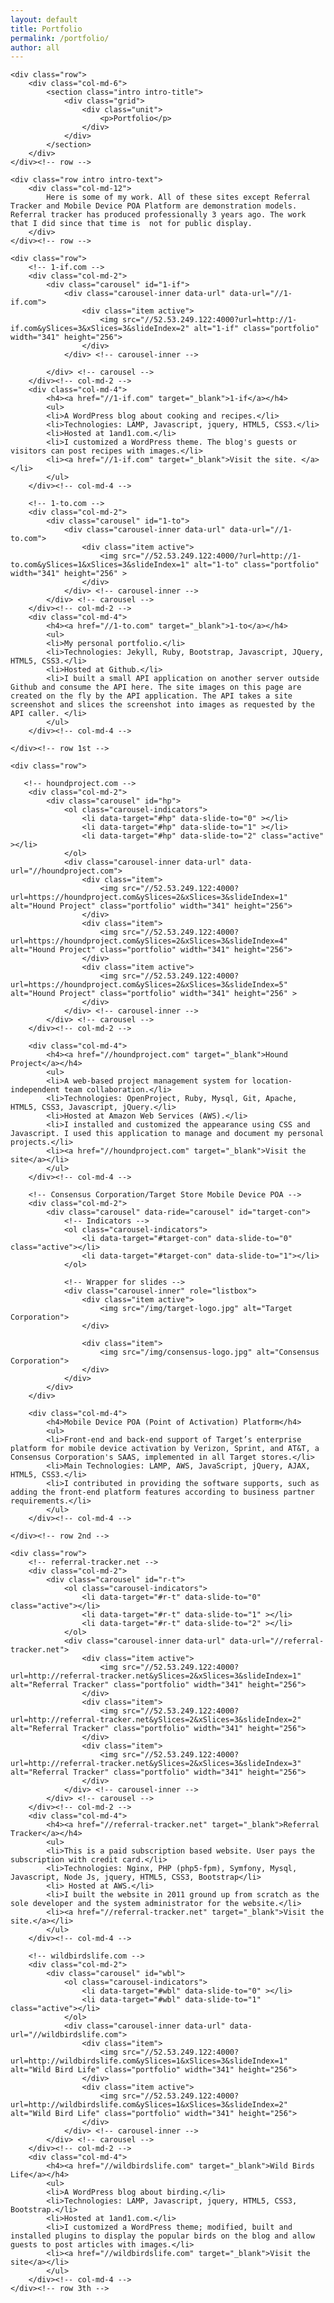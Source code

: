 ```yaml
---
layout: default
title: Portfolio
permalink: /portfolio/
author: all
---
```


<div class="container-fluid portfolio"> 

    <div class="row">
        <div class="col-md-6">
            <section class="intro intro-title">
                <div class="grid">
                    <div class="unit">
                        <p>Portfolio</p>
                    </div>
                </div>
            </section>
        </div>
    </div><!-- row -->

    <div class="row intro intro-text"> 
        <div class="col-md-12">
            Here is some of my work. All of these sites except Referral Tracker and Mobile Device POA Platform are demonstration models. Referral tracker has produced professionally 3 years ago. The work that I did since that time is  not for public display. 
        </div>
    </div><!-- row -->

    <div class="row"> 
        <!-- 1-if.com -->
        <div class="col-md-2">
            <div class="carousel" id="1-if">
                <div class="carousel-inner data-url" data-url="//1-if.com">
                    <div class="item active">
                        <img src="//52.53.249.122:4000?url=http://1-if.com&ySlices=3&xSlices=3&slideIndex=2" alt="1-if" class="portfolio" width="341" height="256">
                    </div>
                </div> <!-- carousel-inner -->
          
            </div> <!-- carousel -->
        </div><!-- col-md-2 -->
        <div class="col-md-4">    
            <h4><a href="//1-if.com" target="_blank">1-if</a></h4>
            <ul>
            <li>A WordPress blog about cooking and recipes.</li>
            <li>Technologies: LAMP, Javascript, jquery, HTML5, CSS3.</li>
            <li>Hosted at 1and1.com.</li>
            <li>I customized a WordPress theme. The blog's guests or visitors can post recipes with images.</li>
            <li><a href="//1-if.com" target="_blank">Visit the site. </a></li>
            </ul>
        </div><!-- col-md-4 -->

        <!-- 1-to.com -->
        <div class="col-md-2">
            <div class="carousel" id="1-to">
                <div class="carousel-inner data-url" data-url="//1-to.com">
                    <div class="item active">
                        <img src="//52.53.249.122:4000/?url=http://1-to.com&ySlices=1&xSlices=3&slideIndex=1" alt="1-to" class="portfolio" width="341" height="256" >
                    </div>
                </div> <!-- carousel-inner -->
            </div> <!-- carousel -->
        </div><!-- col-md-2 -->
        <div class="col-md-4">
            <h4><a href="//1-to.com" target="_blank">1-to</a></h4>
            <ul>
            <li>My personal portfolio.</li>
            <li>Technologies: Jekyll, Ruby, Bootstrap, Javascript, JQuery, HTML5, CSS3.</li>
            <li>Hosted at Github.</li>
            <li>I built a small API application on another server outside Github and consume the API here. The site images on this page are created on the fly by the API application. The API takes a site screenshot and slices the screenshot into images as requested by the API caller. </li>
            </ul>
        </div><!-- col-md-4 -->
        
    </div><!-- row 1st -->

    <div class="row">   

       <!-- houndproject.com -->
        <div class="col-md-2">
            <div class="carousel" id="hp">
                <ol class="carousel-indicators">
                    <li data-target="#hp" data-slide-to="0" ></li>
                    <li data-target="#hp" data-slide-to="1" ></li>
                    <li data-target="#hp" data-slide-to="2" class="active" ></li>
                </ol>
                <div class="carousel-inner data-url" data-url="//houndproject.com">
                    <div class="item">
                        <img src="//52.53.249.122:4000?url=https://houndproject.com&ySlices=2&xSlices=3&slideIndex=1" alt="Hound Project" class="portfolio" width="341" height="256">
                    </div>
                    <div class="item">
                        <img src="//52.53.249.122:4000?url=https://houndproject.com&ySlices=2&xSlices=3&slideIndex=4" alt="Hound Project" class="portfolio" width="341" height="256">
                    </div>
                    <div class="item active">
                        <img src="//52.53.249.122:4000?url=https://houndproject.com&ySlices=2&xSlices=3&slideIndex=5" alt="Hound Project" class="portfolio" width="341" height="256" >
                    </div>
                </div> <!-- carousel-inner -->
            </div> <!-- carousel -->
        </div><!-- col-md-2 -->
            
        <div class="col-md-4">
            <h4><a href="//houndproject.com" target="_blank">Hound Project</a></h4>
            <ul>
            <li>A web-based project management system for location-independent team collaboration.</li>
            <li>Technologies: OpenProject, Ruby, Mysql, Git, Apache, HTML5, CSS3, Javascript, jQuery.</li>
            <li>Hosted at Amazon Web Services (AWS).</li>
            <li>I installed and customized the appearance using CSS and Javascript. I used this application to manage and document my personal projects.</li>
            <li><a href="//houndproject.com" target="_blank">Visit the site</a></li>
            </ul>
        </div><!-- col-md-4 -->   

        <!-- Consensus Corporation/Target Store Mobile Device POA -->
        <div class="col-md-2">
            <div class="carousel" data-ride="carousel" id="target-con">
                <!-- Indicators -->
                <ol class="carousel-indicators">
                    <li data-target="#target-con" data-slide-to="0" class="active"></li>
                    <li data-target="#target-con" data-slide-to="1"></li>
                </ol>

                <!-- Wrapper for slides -->
                <div class="carousel-inner" role="listbox">
                    <div class="item active">
                        <img src="/img/target-logo.jpg" alt="Target Corporation">
                    </div>

                    <div class="item">
                        <img src="/img/consensus-logo.jpg" alt="Consensus Corporation">
                    </div>
                </div>
            </div>       
        </div>
            
        <div class="col-md-4">
            <h4>Mobile Device POA (Point of Activation) Platform</h4>
            <ul>               
            <li>Front-end and back-end support of Target’s enterprise platform for mobile device activation by Verizon, Sprint, and AT&T, a Consensus Corporation's SAAS, implemented in all Target stores.</li>
            <li>Main Technologies: LAMP, AWS, JavaScript, jQuery, AJAX, HTML5, CSS3.</li>
            <li>I contributed in providing the software supports, such as adding the front-end platform features according to business partner requirements.</li>
            </ul>
        </div><!-- col-md-4 -->    

    </div><!-- row 2nd -->

    <div class="row"> 
        <!-- referral-tracker.net -->
        <div class="col-md-2">
            <div class="carousel" id="r-t">
                <ol class="carousel-indicators">
                    <li data-target="#r-t" data-slide-to="0"  class="active"></li>
                    <li data-target="#r-t" data-slide-to="1" ></li>
                    <li data-target="#r-t" data-slide-to="2" ></li>
                </ol>
                <div class="carousel-inner data-url" data-url="//referral-tracker.net">
                    <div class="item active">
                        <img src="//52.53.249.122:4000?url=http://referral-tracker.net&ySlices=2&xSlices=3&slideIndex=1" alt="Referral Tracker" class="portfolio" width="341" height="256">
                    </div>
                    <div class="item">
                        <img src="//52.53.249.122:4000?url=http://referral-tracker.net&ySlices=2&xSlices=3&slideIndex=2" alt="Referral Tracker" class="portfolio" width="341" height="256">
                    </div>
                    <div class="item">   
                        <img src="//52.53.249.122:4000?url=http://referral-tracker.net&ySlices=2&xSlices=3&slideIndex=3" alt="Referral Tracker" class="portfolio" width="341" height="256">
                    </div>
                </div> <!-- carousel-inner -->
            </div> <!-- carousel -->
        </div><!-- col-md-2 -->
        <div class="col-md-4">
            <h4><a href="//referral-tracker.net" target="_blank">Referral Tracker</a></h4>
            <ul>
            <li>This is a paid subscription based website. User pays the subscription with credit card.</li>
            <li>Technologies: Nginx, PHP (php5-fpm), Symfony, Mysql, Javascript, Node Js, jquery, HTML5, CSS3, Bootstrap</li>
            <li> Hosted at AWS.</li>
            <li>I built the website in 2011 ground up from scratch as the sole developer and the system administrator for the website.</li>
            <li><a href="//referral-tracker.net" target="_blank">Visit the site.</a></li>
            </ul>
        </div><!-- col-md-4 -->
        
        <!-- wildbirdslife.com -->
        <div class="col-md-2">
            <div class="carousel" id="wbl">
                <ol class="carousel-indicators">
                    <li data-target="#wbl" data-slide-to="0" ></li>
                    <li data-target="#wbl" data-slide-to="1" class="active"></li>
                </ol>
                <div class="carousel-inner data-url" data-url="//wildbirdslife.com">
                    <div class="item">
                        <img src="//52.53.249.122:4000?url=http://wildbirdslife.com&ySlices=1&xSlices=3&slideIndex=1" alt="Wild Bird Life" class="portfolio" width="341" height="256">
                    </div>
                    <div class="item active">   
                        <img src="//52.53.249.122:4000?url=http://wildbirdslife.com&ySlices=1&xSlices=3&slideIndex=2" alt="Wild Bird Life" class="portfolio" width="341" height="256">
                    </div>
                </div> <!-- carousel-inner -->
            </div> <!-- carousel -->
        </div><!-- col-md-2 -->
        <div class="col-md-4">
            <h4><a href="//wildbirdslife.com" target="_blank">Wild Birds Life</a></h4>
            <ul>
            <li>A WordPress blog about birding.</li>
            <li>Technologies: LAMP, Javascript, jquery, HTML5, CSS3, Bootstrap.</li>
            <li>Hosted at 1and1.com.</li>
            <li>I customized a WordPress theme; modified, built and installed plugins to display the popular birds on the blog and allow guests to post articles with images.</li>
            <li><a href="//wildbirdslife.com" target="_blank">Visit the site</a></li>
            </ul>
        </div><!-- col-md-4 -->
    </div><!-- row 3th -->
</div><!-- container-fluid portfolio -->